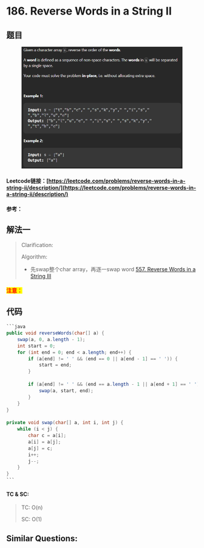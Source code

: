 # 186. Reverse Words in a String II

## 题目

<figure><img src="../../.gitbook/assets/image (3) (1) (2).png" alt=""><figcaption></figcaption></figure>

#### Leetcode链接：[https://leetcode.com/problems/reverse-words-in-a-string-ii/description/](https://leetcode.com/problems/reverse-words-in-a-string-ii/description/)

#### 参考：

## 解法一

> Clarification:&#x20;
>
> Algorithm:&#x20;
>
> * 先swap整个char array，再逐一swap word [557. Reverse Words in a String III](https://app.gitbook.com/s/mQzFQYTpBquJavelavDY/\~/changes/191/557.-reverse-words-in-a-string-iii)

#### <mark style="color:red;">注意：</mark>

## 代码

````java
```java
public void reverseWords(char[] a) {
    swap(a, 0, a.length - 1);
    int start = 0;
    for (int end = 0; end < a.length; end++) {
        if (a[end] != ' ' && (end == 0 || a[end - 1] == ' ')) {
            start = end;
        }

        if (a[end] != ' ' && (end == a.length - 1 || a[end + 1] == ' ')) {
            swap(a, start, end);
        }
    }
}

private void swap(char[] a, int i, int j) {
    while (i < j) {
        char c = a[i];
        a[i] = a[j];
        a[j] = c;
        i++;
        j--;
    }
}
```
````

#### TC & SC:&#x20;

> TC: O(n)
>
> SC: O(1)

## **Similar Questions:**&#x20;
